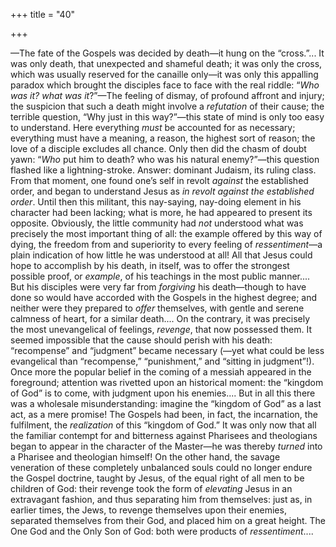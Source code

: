 +++
title = "40"

+++

—The fate of the Gospels was decided by death—it hung on the “cross.”... It was only death, that unexpected and shameful death; it was only the cross, which was usually reserved for the canaille only—it was only this appalling paradox which brought the disciples face to face with the real riddle: “*Who was it? what was it*?”—The feeling of dismay, of profound affront and injury; the suspicion that such a death might involve a *refutation* of their cause; the terrible question, “Why just in this way?”—this state of mind is only too easy to understand. Here everything *must* be accounted for as necessary; everything must have a meaning, a reason, the highest sort of reason; the love of a disciple excludes all chance. Only then did the chasm of doubt yawn: “*Who* put him to death? who was his natural enemy?”—this question flashed like a lightning-stroke. Answer: dominant Judaism, its ruling class. From that moment, one found one’s self in revolt *against* the established order, and began to understand Jesus as *in revolt against the established order*. Until then this militant, this nay-saying, nay-doing element in his character had been lacking; what is more, he had appeared to present its opposite. Obviously, the little community had *not* understood what was precisely the most important thing of all: the example offered by this way of dying, the freedom from and superiority to every feeling of *ressentiment*—a plain indication of how little he was understood at all\! All that Jesus could hope to accomplish by his death, in itself, was to offer the strongest possible proof, or *example*, of his teachings in the most public manner.... But his disciples were very far from *forgiving* his death—though to have done so would have accorded with the Gospels in the highest degree; and neither were they prepared to *offer* themselves, with gentle and serene calmness of heart, for a similar death.... On the contrary, it was precisely the most unevangelical of feelings, *revenge*, that now possessed them. It seemed impossible that the cause should perish with his death: “recompense” and “judgment” became necessary \(—yet what could be less evangelical than “recompense,” “punishment,” and “sitting in judgment”\!\). Once more the popular belief in the coming of a messiah appeared in the foreground; attention was rivetted upon an historical moment: the “kingdom of God” is to come, with judgment upon his enemies.... But in all this there was a wholesale misunderstanding: imagine the “kingdom of God” as a last act, as a mere promise\! The Gospels had been, in fact, the incarnation, the fulfilment, the *realization* of this “kingdom of God.” It was only now that all the familiar contempt for and bitterness against Pharisees and theologians began to appear in the character of the Master—he was thereby *turned* into a Pharisee and theologian himself\! On the other hand, the savage veneration of these completely unbalanced souls could no longer endure the Gospel doctrine, taught by Jesus, of the equal right of all men to be children of God: their revenge took the form of *elevating* Jesus in an extravagant fashion, and thus separating him from themselves: just as, in earlier times, the Jews, to revenge themselves upon their enemies, separated themselves from their God, and placed him on a great height. The One God and the Only Son of God: both were products of *ressentiment*....
